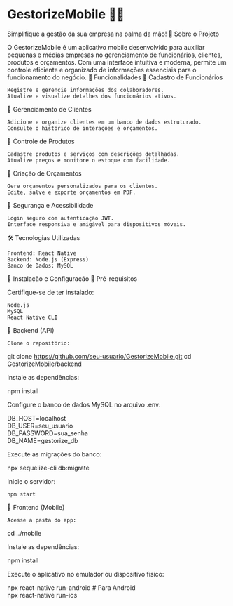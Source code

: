 # GestorizeMobile 📱💼

Simplifique a gestão da sua empresa na palma da mão!
📌 Sobre o Projeto

O GestorizeMobile é um aplicativo mobile desenvolvido para auxiliar pequenas e médias empresas no gerenciamento de funcionários, clientes, produtos e orçamentos. Com uma interface intuitiva e moderna, permite um controle eficiente e organizado de informações essenciais para o funcionamento do negócio.
🚀 Funcionalidades
🔹 Cadastro de Funcionários

    Registre e gerencie informações dos colaboradores.
    Atualize e visualize detalhes dos funcionários ativos.

🔹 Gerenciamento de Clientes

    Adicione e organize clientes em um banco de dados estruturado.
    Consulte o histórico de interações e orçamentos.

🔹 Controle de Produtos

    Cadastre produtos e serviços com descrições detalhadas.
    Atualize preços e monitore o estoque com facilidade.

🔹 Criação de Orçamentos

    Gere orçamentos personalizados para os clientes.
    Edite, salve e exporte orçamentos em PDF.

🔹 Segurança e Acessibilidade

    Login seguro com autenticação JWT.
    Interface responsiva e amigável para dispositivos móveis.

🛠 Tecnologias Utilizadas

    Frontend: React Native
    Backend: Node.js (Express)
    Banco de Dados: MySQL

📂 Instalação e Configuração
🔧 Pré-requisitos

Certifique-se de ter instalado:

    Node.js
    MySQL
    React Native CLI

🔹 Backend (API)

    Clone o repositório:

git clone https://github.com/seu-usuario/GestorizeMobile.git
cd GestorizeMobile/backend

Instale as dependências:

npm install

Configure o banco de dados MySQL no arquivo .env:

DB_HOST=localhost  
DB_USER=seu_usuario  
DB_PASSWORD=sua_senha  
DB_NAME=gestorize_db  

Execute as migrações do banco:

npx sequelize-cli db:migrate

Inicie o servidor:

    npm start

🔹 Frontend (Mobile)

    Acesse a pasta do app:

cd ../mobile

Instale as dependências:

npm install

Execute o aplicativo no emulador ou dispositivo físico:

npx react-native run-android  # Para Android  
npx react-native run-ios
